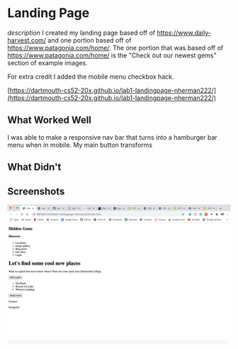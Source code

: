 # Landing Page

_description_
I created my landing page based off of https://www.daily-harvest.com/ and one portion based off of https://www.patagonia.com/home/.
The one portion that was based off of https://www.patagonia.com/home/ is the "Check out our newest gems" section of example images.

For extra credit I added the mobile menu checkbox hack.

[https://dartmouth-cs52-20x.github.io/lab1-landingpage-nherman222/](https://dartmouth-cs52-20x.github.io/lab1-landingpage-nherman222/)

## What Worked Well

I was able to make a responsive nav bar that turns into a hamburger bar menu when in mobile. My main button transforms

## What Didn't

## Screenshots

![](HTMLScreenshot.png)
